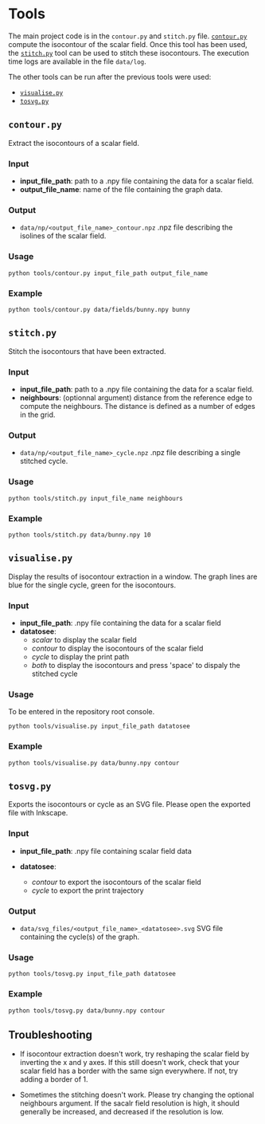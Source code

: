 # Tools

The main project code is in the `contour.py` and `stitch.py` file. [`contour.py`](#contourpy) compute the isocontour of the scalar field. Once this tool has been used, the [`stitch.py`](#stitchpy) tool can be used to stitch these isocontours. The execution time logs are available in the file `data/log`.


The other tools can be run after the previous tools were used: 

- [`visualise.py`](#visualisepy)
- [`tosvg.py`](#tosvgpy)


## `contour.py`

Extract the isocontours of a scalar field. 

### Input

- **input_file_path**: path to a .npy file containing the data for a scalar field. 
- **output_file_name**: name of the file containing the graph data. 

### Output
- `data/np/<output_file_name>_contour.npz` .npz file describing the isolines of the scalar field.

### Usage 

```
python tools/contour.py input_file_path output_file_name
```

### Example 

```
python tools/contour.py data/fields/bunny.npy bunny 
```


## `stitch.py`

Stitch the isocontours that have been extracted. 

### Input

- **input_file_path**: path to a .npy file containing the data for a scalar field. 
- **neighbours**: (optionnal argument) distance from the reference edge to compute the neighbours. The distance is defined as a number of edges in the grid. 


### Output
- `data/np/<output_file_name>_cycle.npz` .npz file describing a single stitched cycle. 


### Usage 

```
python tools/stitch.py input_file_name neighbours
```

### Example 

```
python tools/stitch.py data/bunny.npy 10 
```





## `visualise.py`

Display the results of isocontour extraction in a window. The graph lines are blue for the single cycle, green for the isocontours. 

### Input 

- **input_file_path**: .npy file containing the data for a scalar field
- **datatosee**: 
    - _scalar_ to display the scalar field 
    - _contour_ to display the isocontours of the scalar field 
    - _cycle_ to display the print path 
    - _both_ to display the isocontours and press 'space' to dispaly the stitched cycle 



### Usage 
To be entered in the repository root console. 

```
python tools/visualise.py input_file_path datatosee
```

### Example 
```
python tools/visualise.py data/bunny.npy contour
```



## `tosvg.py`
Exports the isocontours or cycle as an SVG file. Please open the exported file with Inkscape. 

### Input 

- **input_file_path**: .npy file containing scalar field data

- **datatosee**: 
    - _contour_ to export the isocontours of the scalar field
    - _cycle_ to export the print trajectory 


### Output
 
- `data/svg_files/<output_file_name>_<datatosee>.svg` SVG file containing the cycle(s) of the graph. 


### Usage 
```
python tools/tosvg.py input_file_path datatosee
```

### Example 
```
python tools/tosvg.py data/bunny.npy contour
```

## Troubleshooting
- If isocontour extraction doesn't work, try reshaping the scalar field by inverting the x and y axes. If this still doesn't work, check that your scalar field has a border with the same sign everywhere. If not, try adding a border of 1. 

- Sometimes the stitching doesn't work. Please try changing the optional neighbours argument. If the sacalr field resolution is high, it should generally be increased, and decreased if the resolution is low. 

